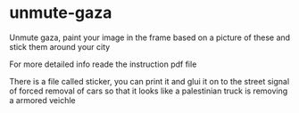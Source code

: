 # unmute-gaza
Unmute gaza, paint your image in the frame based on a picture of these and stick them around your city

For more detailed info reade the instruction pdf file

There is a file called sticker, you can print it and glui it on to the street signal of forced removal of cars so that it looks like a palestinian truck is removing
a armored veichle
